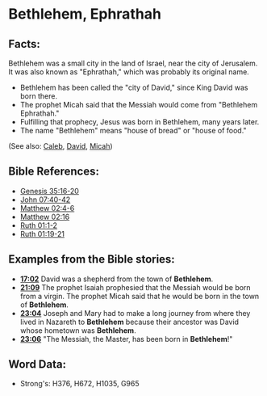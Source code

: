 # Bethlehem, Ephrathah #

## Facts: ##

Bethlehem was a small city in the land of Israel, near the city of Jerusalem. It was also known as "Ephrathah," which was probably its original name.

* Bethlehem has been called the "city of David," since King David was born there.
* The prophet Micah said that the Messiah would come from "Bethlehem Ephrathah."
* Fulfilling that prophecy, Jesus was born in Bethlehem, many years later.
* The name "Bethlehem" means "house of bread" or "house of food."

(See also: [Caleb](../names/caleb.md), [David](../names/david.md), [Micah](../names/micah.md))

## Bible References: ##

* [Genesis 35:16-20](rc://en/tn/help/gen/35/16)
* [John 07:40-42](rc://en/tn/help/jhn/07/40)
* [Matthew 02:4-6](rc://en/tn/help/mat/02/04)
* [Matthew 02:16](rc://en/tn/help/mat/02/16)
* [Ruth 01:1-2](rc://en/tn/help/rut/01/01)
* [Ruth 01:19-21](rc://en/tn/help/rut/01/19)

## Examples from the Bible stories: ##

* __[17:02](rc://en/tn/help/obs/17/02)__ David was a shepherd from the town of __Bethlehem__.
* __[21:09](rc://en/tn/help/obs/21/09)__ The prophet Isaiah prophesied that the Messiah would be born from a virgin. The prophet Micah said that he would be born in the town of __Bethlehem__.
* __[23:04](rc://en/tn/help/obs/23/04)__ Joseph and Mary had to make a long journey from where they lived in Nazareth to __Bethlehem__ because their ancestor was David whose hometown was __Bethlehem__.
* __[23:06](rc://en/tn/help/obs/23/06)__ "The Messiah, the Master, has been born in __Bethlehem__!"

## Word Data: ##

* Strong's: H376, H672, H1035, G965
